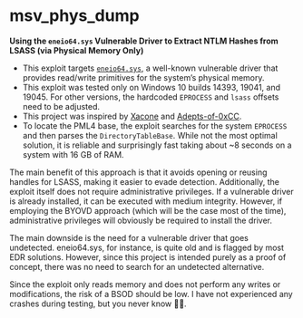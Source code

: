# msv_phys_dump

**Using the `eneio64.sys` Vulnerable Driver to Extract NTLM Hashes from LSASS (via Physical Memory Only)**

- This exploit targets [`eneio64.sys`](https://www.loldrivers.io/drivers/90ecbbf7-b02f-424d-8b7d-56cc9e3b5873/), a well-known vulnerable driver that provides read/write primitives for the system’s physical memory.
- This exploit was tested only on Windows 10 builds 14393, 19041, and 19045. For other versions, the hardcoded `EPROCESS` and `lsass` offsets need to be adjusted.
- This project was inspired by [Xacone](https://github.com/Xacone/Eneio64-Driver-Exploit) and [Adepts-of-0xCC](https://github.com/Adepts-Of-0xCC/SnoopyOwl).
- To locate the PML4 base, the exploit searches for the system `EPROCESS` and then parses the `DirectoryTableBase`. While not the most optimal solution, it is reliable and surprisingly fast taking about ~8 seconds on a system with 16 GB of RAM.

The main benefit of this approach is that it avoids opening or reusing handles for LSASS, making it easier to evade detection. Additionally, the exploit itself does not require administrative privileges. If a vulnerable driver is already installed, it can be executed with medium integrity. However, if employing the BYOVD approach (which will be the case most of the time), administrative privileges will obviously be required to install the driver.

The main downside is the need for a vulnerable driver that goes undetected. eneio64.sys, for instance, is quite old and is flagged by most EDR solutions. However, since this project is intended purely as a proof of concept, there was no need to search for an undetected alternative.

Since the exploit only reads memory and does not perform any writes or modifications, the risk of a BSOD should be low. I have not experienced any crashes during testing, but you never know 🤷‍♂️.